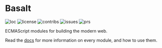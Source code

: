 # Basalt

![loc](https://tokei.rs/b1/github/nektro/basalt)
![license](https://img.shields.io/github/license/nektro/basalt.svg)
![contribs](https://img.shields.io/github/contributors/nektro/basalt.svg)
![issues](https://img.shields.io/github/issues/nektro/basalt.svg)
![prs](https://img.shields.io/github/issues-pr/nektro/basalt.svg)

ECMAScript modules for building the modern web.

Read the [docs](docs/) for more information on every module, and how to use them.
